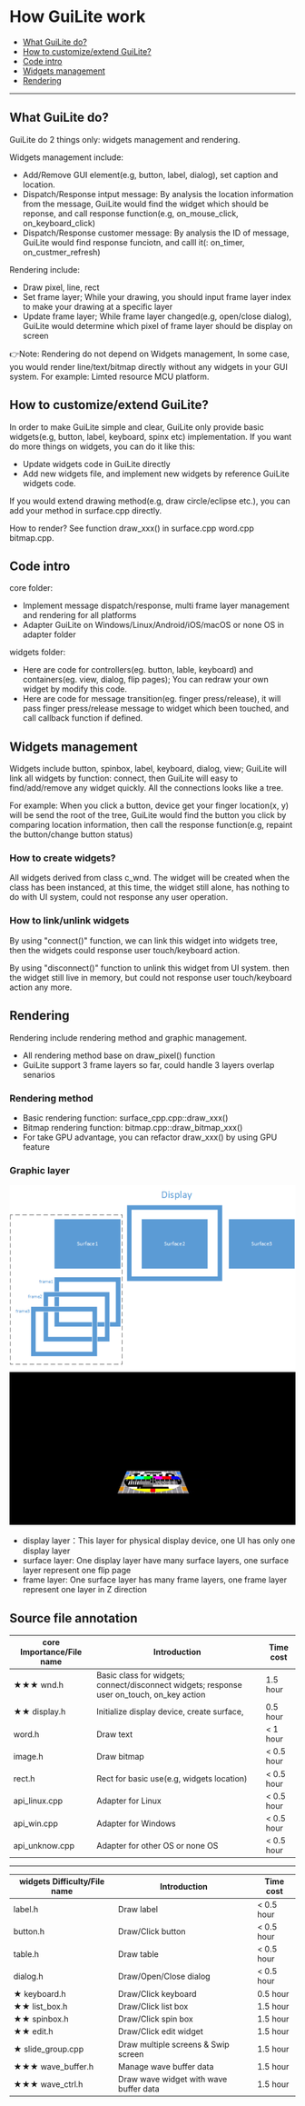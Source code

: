 # How GuiLite work
- [What GuiLite do?](#What-GuiLite-do-)
- [How to customize/extend GuiLite?](#How-to-customize/extend-GuiLite-)
- [Code intro](#Code-intro)
- [Widgets management](#Widgets-management)
- [Rendering](#Rendering)
***
## What GuiLite do?
GuiLite do 2 things only: widgets management and rendering.

Widgets management include:
- Add/Remove GUI element(e.g, button, label, dialog), set caption and location.
- Dispatch/Response intput message: By analysis the location information from the message, GuiLite would find the widget which should be reponse, and call response function(e.g, on_mouse_click, on_keyboard_click)
- Dispatch/Response customer message: By analysis the ID of message, GuiLite would find response funciotn, and calll it(: on_timer, on_custmer_refresh)

Rendering include:
- Draw pixel, line, rect
- Set frame layer; While your drawing, you should input frame layer index to make your drawing at a specific layer
- Update frame layer; While frame layer changed(e.g, open/close dialog), GuiLite would determine which pixel of frame layer should be display on screen

👉Note: Rendering do not depend on Widgets management, In some case, you would render line/text/bitmap directly without any widgets in your GUI system. For example: Limted resource MCU platform.

## How to customize/extend GuiLite?
In order to make GuiLite simple and clear, GuiLite only provide basic widgets(e.g, button, label, keyboard, spinx etc) implementation. If you want do more things on widgets, you can do it like this:
- Update widgets code in GuiLite directly
- Add new widgets file, and implement new widgets by reference GuiLite widgets code.

If you would extend drawing method(e.g, draw circle/eclipse etc.), you can add your method in surface.cpp directly.

How to render?
See function draw_xxx() in surface.cpp word.cpp bitmap.cpp.

## Code intro
core folder:
- Implement message dispatch/response, multi frame layer management and rendering for all platforms
- Adapter GuiLite on Windows/Linux/Android/iOS/macOS or none OS in adapter folder

widgets folder:
- Here are code for controllers(eg. button, lable, keyboard) and containers(eg. view, dialog, flip pages); You can redraw your own widget by modify this code.
- Here are code for message transition(eg. finger press/release), it will pass finger press/release message to widget which been touched, and call callback function if defined.

## Widgets management
Widgets include button, spinbox, label, keyboard, dialog, view; GuiLite will link all widgets by function: connect, then GuiLite will easy to find/add/remove any widget quickly. All the connections looks like a tree.

For example: When you click a button, device get your finger location(x, y) will be send the root of the tree, GuiLite would find the button you click by comparing location information, then call the response function(e.g, repaint the button/change button status)

### How to create widgets?
All widgets derived from class c_wnd. The widget will be created when the class has been instanced, at this time, the widget still alone, has nothing to do with UI system, could not response any user operation.

### How to link/unlink widgets
By using "connect()" function, we can link this widget into widgets tree, then the widgets could response user touch/keyboard action.

By using "disconnect()" function to unlink this widget from UI system. then the widget still live in memory, but could not response user touch/keyboard action any more.

## Rendering
Rendering include rendering method and graphic management.
- All rendering method base on draw_pixel() function
- GuiLite support 3 frame layers so far, could handle 3 layers overlap senarios

### Rendering method
- Basic rendering function: surface_cpp.cpp::draw_xxx()
- Bitmap rendering function: bitmap.cpp::draw_bitmap_xxx()
- For take GPU advantage, you can refactor draw_xxx() by using GPU feature

### Graphic layer
![Graphic layer](GraphicLayer.png)![GuiLiteGraphic](GuiLiteGraphic.gif)
- display layer：This layer for physical display device, one UI has only one display layer
- surface layer: One display layer have many surface layers, one surface layer represent one flip page
- frame layer: One surface layer has many frame layers, one frame layer represent one layer in Z direction

## Source file annotation
| core Importance/File name | Introduction | Time cost |
| --- | --- | --- |
| ★★★ wnd.h | Basic class for widgets; connect/disconnect widgets; response user on_touch, on_key action | 1.5 hour |
| ★★ display.h | Initialize display device, create surface,  | 0.5 hour |
| word.h | Draw text | < 1 hour |
| image.h | Draw bitmap | < 0.5 hour |
| rect.h | Rect for basic use(e.g, widgets location) | < 0.5 hour |
| api_linux.cpp | Adapter for Linux | < 0.5 hour |
| api_win.cpp | Adapter for Windows | < 0.5 hour |
| api_unknow.cpp | Adapter for other OS or none OS | < 0.5 hour |
***
| widgets Difficulty/File name | Introduction | Time cost |
| --- | --- | --- |
| label.h | Draw label | < 0.5 hour |
| button.h | Draw/Click button | < 0.5 hour |
| table.h | Draw table | < 0.5 hour |
| dialog.h | Draw/Open/Close dialog | < 0.5 hour |
| ★ keyboard.h | Draw/Click keyboard | 0.5 hour |
| ★★ list_box.h | Draw/Click list box | 1.5 hour |
| ★★ spinbox.h | Draw/Click spin box | 1.5 hour |
| ★★ edit.h | Draw/Click edit widget | 1.5 hour |
| ★ slide_group.cpp | Draw multiple screens & Swip screen | 1.5 hour |
| ★★★ wave_buffer.h | Manage wave buffer data | 1.5 hour |
| ★★★ wave_ctrl.h | Draw wave widget with wave buffer data | 1.5 hour |
